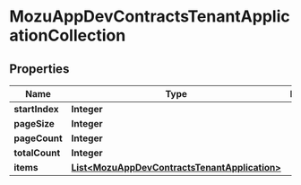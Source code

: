 
# MozuAppDevContractsTenantApplicationCollection

## Properties
Name | Type | Description | Notes
------------ | ------------- | ------------- | -------------
**startIndex** | **Integer** |  |  [optional]
**pageSize** | **Integer** |  |  [optional]
**pageCount** | **Integer** |  |  [optional]
**totalCount** | **Integer** |  |  [optional]
**items** | [**List&lt;MozuAppDevContractsTenantApplication&gt;**](MozuAppDevContractsTenantApplication.md) |  |  [optional]



